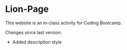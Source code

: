 # Lion-Page
This website is an in-class activity for Coding Bootcamp.

Changes since last version:

- Added description style

